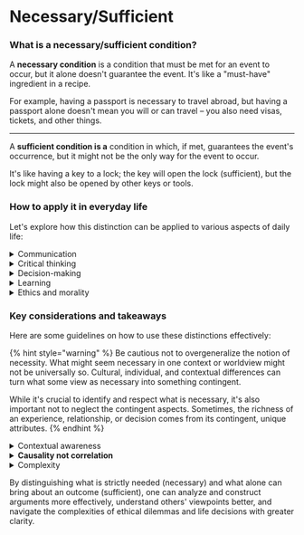 # Necessary/Sufficient

### What is a necessary/sufficient condition?

A **necessary condition** is a condition that must be met for an event to occur, but it alone doesn't guarantee the event. It's like a "must-have" ingredient in a recipe.&#x20;

For example, having a passport is necessary to travel abroad, but having a passport alone doesn't mean you will or can travel – you also need visas, tickets, and other things.

***

A **sufficient condition is a** condition in which, if met, guarantees the event's occurrence, but it might not be the only way for the event to occur.&#x20;

It's like having a key to a lock; the key will open the lock (sufficient), but the lock might also be opened by other keys or tools.

### How to apply it in everyday life

Let's explore how this distinction can be applied to various aspects of daily life:

<details>

<summary>Communication</summary>

Understanding someone's words (necessary) may not be sufficient for effective communication; the tone, context, and non-verbal cues are also crucial. Conversely, clear expression (sufficient) can sometimes overcome barriers like background noise or distractions.

</details>

<details>

<summary>Critical thinking</summary>

Identifying an assumption in an argument is necessary to evaluate its strength, but not sufficient; one must also assess how the assumption affects the argument's validity.&#x20;

Conversely, finding a logical fallacy in an argument is often sufficient to discredit it, though other aspects like the evidence's credibility might also be worth examining.

</details>

<details>

<summary>Decision-making</summary>

Having accurate data (necessary) doesn't automatically lead to good decisions; interpreting the data correctly and considering its implications are also important.&#x20;

However, a decisive moment or realization (sufficient) can sometimes instantly clarify which choice is the right one.

</details>

<details>

<summary>Learning</summary>

Exposure to information is necessary for learning, but not sufficient; engagement, practice, and reflection are also required to truly understand and retain knowledge.&#x20;

However, a moment of insight (sufficient) can sometimes instantly make a complex concept clear.

</details>

<details>

<summary>Ethics and morality</summary>

Knowing what is morally right (necessary) doesn't ensure ethical behavior; willing to act on that knowledge is also needed. However, a strong ethical principle or belief can sometimes be sufficient to guide one's actions in complex situations.

</details>

### Key considerations and takeaways

Here are some guidelines on how to use these distinctions effectively:

{% hint style="warning" %}
Be cautious not to overgeneralize the notion of necessity. What might seem necessary in one context or worldview might not be universally so. Cultural, individual, and contextual differences can turn what some view as necessary into something contingent.

While it's crucial to identify and respect what is necessary, it's also important not to neglect the contingent aspects. Sometimes, the richness of an experience, relationship, or decision comes from its contingent, unique attributes.
{% endhint %}

<details>

<summary>Contextual awareness</summary>

The relevance and weight of conditions can vary significantly depending on the context. What is necessary or sufficient in one scenario may not hold in another.

Be mindful of context and avoid generalizing specific instances of necessary or sufficient conditions to all situations.

</details>

<details>

<summary><strong>Causality not correlation</strong></summary>

Distinguishing between necessary and sufficient conditions requires a clear understanding of causality, not just correlation.

Be cautious not to confuse correlation (two things happening together) with causation (one thing causing another). Misinterpreting correlation as causation can lead to incorrect assumptions about what are necessary or sufficient conditions for things to occur.

</details>

<details>

<summary>Complexity</summary>

Real-life situations often involve multiple conditions interacting in complex ways. It's rare for a single factor to be solely necessary or sufficient.

Avoid oversimplifying complex issues by attributing them to a single necessary or sufficient condition. This can lead to misunderstandings or incomplete solutions.

Also, conditions can change over time. A condition that was sufficient or necessary at one point might not remain so indefinitely.

On that note, stay aware of temporal changes and avoid assuming that past conditions will continue to be necessary or sufficient in the future.

</details>

By distinguishing what is strictly needed (necessary) and what alone can bring about an outcome (sufficient), one can analyze and construct arguments more effectively, understand others' viewpoints better, and navigate the complexities of ethical dilemmas and life decisions with greater clarity.
